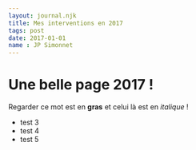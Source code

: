 ```yaml
---
layout: journal.njk
title: Mes interventions en 2017
tags: post
date: 2017-01-01
name : JP Simonnet
---
```


# Une belle page 2017 !

Regarder ce mot est en **gras** et celui là est en *italique* !

- test 3
- test 4
- test 5